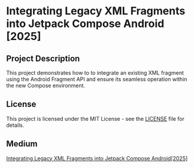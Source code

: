 # Integrating Legacy XML Fragments into Jetpack Compose Android [2025]

## Project Description
This project demonstrates how to to integrate an existing XML fragment using the Android Fragment API and ensure its seamless operation within the new Compose environment.

## License
This project is licensed under the MIT License - see the [LICENSE](LICENSE) file for details.

## Medium
[Integrating Legacy XML Fragments into Jetpack Compose Android[2025]](https://wookoo.medium.com/)

